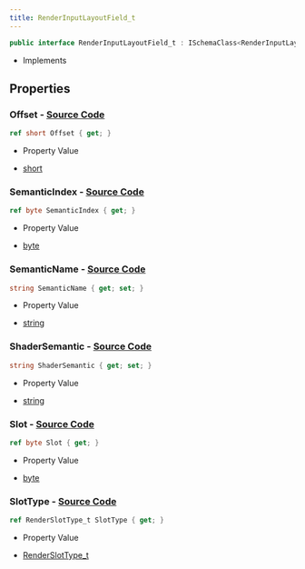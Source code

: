 ```yaml
---
title: RenderInputLayoutField_t
---
```


```csharp
public interface RenderInputLayoutField_t : ISchemaClass<RenderInputLayoutField_t>, ISchemaField, ISchemaClass, INativeHandle
```

- Implements

## Properties

### **Offset** - [Source Code](https://github.com/swiftly-solution/swiftlys2/blob/main/managed/src/SwiftlyS2.Generated/Schemas/Interfaces/RenderInputLayoutField_t.cs#L20)

```csharp
ref short Offset { get; }
```

- Property Value

- [short](https://learn.microsoft.com/dotnet/api/system.int16)

### **SemanticIndex** - [Source Code](https://github.com/swiftly-solution/swiftlys2/blob/main/managed/src/SwiftlyS2.Generated/Schemas/Interfaces/RenderInputLayoutField_t.cs#L18)

```csharp
ref byte SemanticIndex { get; }
```

- Property Value

- [byte](https://learn.microsoft.com/dotnet/api/system.byte)

### **SemanticName** - [Source Code](https://github.com/swiftly-solution/swiftlys2/blob/main/managed/src/SwiftlyS2.Generated/Schemas/Interfaces/RenderInputLayoutField_t.cs#L16)

```csharp
string SemanticName { get; set; }
```

- Property Value

- [string](https://learn.microsoft.com/dotnet/api/system.string)

### **ShaderSemantic** - [Source Code](https://github.com/swiftly-solution/swiftlys2/blob/main/managed/src/SwiftlyS2.Generated/Schemas/Interfaces/RenderInputLayoutField_t.cs#L26)

```csharp
string ShaderSemantic { get; set; }
```

- Property Value

- [string](https://learn.microsoft.com/dotnet/api/system.string)

### **Slot** - [Source Code](https://github.com/swiftly-solution/swiftlys2/blob/main/managed/src/SwiftlyS2.Generated/Schemas/Interfaces/RenderInputLayoutField_t.cs#L22)

```csharp
ref byte Slot { get; }
```

- Property Value

- [byte](https://learn.microsoft.com/dotnet/api/system.byte)

### **SlotType** - [Source Code](https://github.com/swiftly-solution/swiftlys2/blob/main/managed/src/SwiftlyS2.Generated/Schemas/Interfaces/RenderInputLayoutField_t.cs#L24)

```csharp
ref RenderSlotType_t SlotType { get; }
```

- Property Value

- [RenderSlotType_t](/docs/api/shared/schemadefinitions/renderslottype_t)

